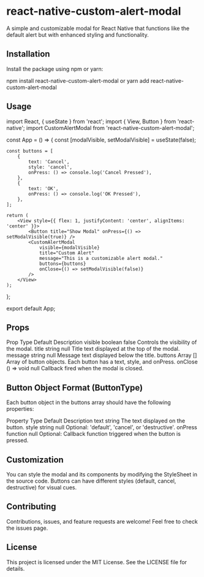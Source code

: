 # react-native-custom-alert-modal

A simple and customizable modal for React Native that functions like the default alert but with enhanced styling and functionality.

## Installation

Install the package using npm or yarn:

npm install react-native-custom-alert-modal
or
yarn add react-native-custom-alert-modal

## Usage
import React, { useState } from 'react';
import { View, Button } from 'react-native';
import CustomAlertModal from 'react-native-custom-alert-modal';

const App = () => {
    const [modalVisible, setModalVisible] = useState(false);

    const buttons = [
        {
            text: 'Cancel',
            style: 'cancel',
            onPress: () => console.log('Cancel Pressed'),
        },
        {
            text: 'OK',
            onPress: () => console.log('OK Pressed'),
        },
    ];

    return (
        <View style={{ flex: 1, justifyContent: 'center', alignItems: 'center' }}>
            <Button title="Show Modal" onPress={() => setModalVisible(true)} />
            <CustomAlertModal
                visible={modalVisible}
                title="Custom Alert"
                message="This is a customizable alert modal."
                buttons={buttons}
                onClose={() => setModalVisible(false)}
            />
        </View>
    );
};

export default App;

## Props
Prop	Type	Default	Description
visible	boolean	false	Controls the visibility of the modal.
title	string	null	Title text displayed at the top of the modal.
message	string	null	Message text displayed below the title.
buttons	Array<ButtonType>	[]	Array of button objects. Each button has a text, style, and onPress.
onClose	() => void	null	Callback fired when the modal is closed.


## Button Object Format (ButtonType)
Each button object in the buttons array should have the following properties:

Property	Type	Default	Description
text	string		The text displayed on the button.
style	string	null	Optional: 'default', 'cancel', or 'destructive'.
onPress	function	null	Optional: Callback function triggered when the button is pressed.

## Customization
You can style the modal and its components by modifying the StyleSheet in the source code.
Buttons can have different styles (default, cancel, destructive) for visual cues.

## Contributing
Contributions, issues, and feature requests are welcome!
Feel free to check the issues page.

## License
This project is licensed under the MIT License. See the LICENSE file for details.